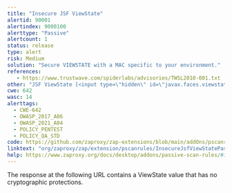 ```yaml
---
title: "Insecure JSF ViewState"
alertid: 90001
alertindex: 9000100
alerttype: "Passive"
alertcount: 1
status: release
type: alert
risk: Medium
solution: "Secure VIEWSTATE with a MAC specific to your environment."
references:
   - https://www.trustwave.com/spiderlabs/advisories/TWSL2010-001.txt
other: "JSF ViewState [<input type=\"hidden\" id=\"javax.faces.viewstate\" value=\"1231\"] is insecure."
cwe: 642
wasc: 14
alerttags: 
  - CWE-642
  - OWASP_2017_A06
  - OWASP_2021_A04
  - POLICY_PENTEST
  - POLICY_QA_STD
code: https://github.com/zaproxy/zap-extensions/blob/main/addOns/pscanrules/src/main/java/org/zaproxy/zap/extension/pscanrules/InsecureJsfViewStatePassiveScanRule.java
linktext: "org/zaproxy/zap/extension/pscanrules/InsecureJsfViewStatePassiveScanRule.java"
help: https://www.zaproxy.org/docs/desktop/addons/passive-scan-rules/#id-90001
---
```

The response at the following URL contains a ViewState value that has no cryptographic protections.
